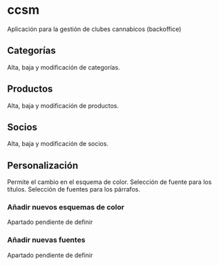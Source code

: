 # ccsm
Aplicación para la gestión de clubes cannabicos (backoffice)
## Categorías
Alta, baja y modificación de categorías.
## Productos
Alta, baja y modificación de productos.
## Socios
Alta, baja y modificación de socios.
## Personalización
Permite el cambio en el esquema de color.
Selección de fuente para los títulos.
Selección de fuentes para los párrafos.
### Añadir nuevos esquemas de color
Apartado pendiente de definir
### Añadir nuevas fuentes
Apartado pendiente de definir

